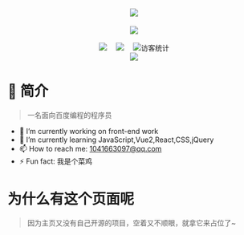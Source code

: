 
<!-- 动态打字效果 -->
<h1 align="center">
  <a href="https://rm-rf.fun/">
    <img src="https://upyun.rm-rf.fun/github/images/typing.svg">
  </a>
</h1>

<!-- 码代码图 -->
<div align="center">
  <img src="https://upyun.rm-rf.fun/github/images/coding.gif">
</div>

<br>

<div align="center">
  <!-- 个人资料徽标 -->
  <a href="https://rm-rf.fun/"><img src="https://img.shields.io/badge/website-主页-brightgreen" target="_blank"></a>&emsp;
  <a href="https://blog.rm-rf.fun/"><img src="https://img.shields.io/badge/twitter-博客-blue" target="_blank"></a>&emsp;
  <!-- 访客数统计徽标 -->
  <img src="https://visitor-badge.glitch.me/badge?page_id=qq1041663097" alt="访客统计" />
</div>

<!-- 贪吃蛇代码贡献图 -->
<div align="center"><img src="https://upyun.rm-rf.fun/github/images/tanchishe.svg" /></div>

<!-- 简介 -->

# 🙋 简介



> 一名面向百度编程的程序员

- 🔭 I’m currently working on front-end work
- 🌱 I’m currently learning JavaScript,Vue2,React,CSS,jQuery
- 📫 How to reach me: 1041663097@qq.com
- ⚡ Fun fact: 我是个菜鸡

# 为什么有这个页面呢

> 因为主页又没有自己开源的项目，空着又不顺眼，就拿它来占位了~
